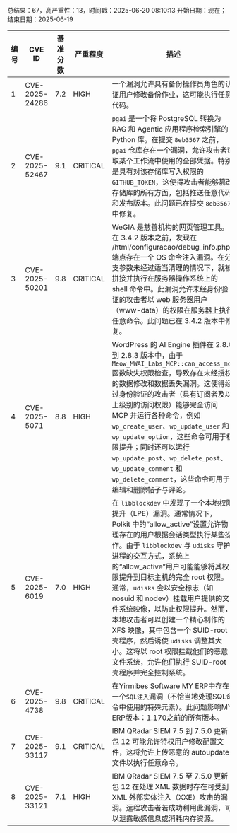 总结果：67，高严重性：13，时间戳：2025-06-20 08:10:13
开始日期：现在；结束日期：2025-06-19

| 编号 | CVE ID | 基准分数 | 严重程度 | 描述 | 参考资料 |
|-----|--------|------------|----------|-------------|------------|
| 1 | CVE-2025-24286 | 7.2  | HIGH | 一个漏洞允许具有备份操作员角色的认证用户修改备份作业，这可能执行任意代码。 | [1]https://www.veeam.com/kb4743 |
| 2 | CVE-2025-52467 | 9.1  | CRITICAL | `pgai` 是一个将 PostgreSQL 转换为 RAG 和 Agentic 应用程序检索引擎的 Python 库。在提交 `8eb3567` 之前，`pgai` 仓库存在一个漏洞，允许攻击者窃取某个工作流中使用的全部凭据。特别是具有对该存储库写入权限的 `GITHUB_TOKEN`，这使得攻击者能够篡改存储库的所有方面，包括推送任意代码和发布版本。此问题已在提交 `8eb3567` 中修复。 | [1]https://github.com/timescale/pgai/commit/8eb356729c33560ce54b88b9a956960ad1e3ede8<br>[2]https://github.com/timescale/pgai/pull/742<br>[3]https://github.com/timescale/pgai/security/advisories/GHSA-89qq-hgvp-x37m |
| 3 | CVE-2025-50201 | 9.8  | CRITICAL | WeGIA 是慈善机构的网页管理工具。在 3.4.2 版本之前，发现在 /html/configuracao/debug_info.php 端点存在一个 OS 命令注入漏洞。在分支参数未经过适当清理的情况下，就被拼接并执行在服务器操作系统上的 shell 命令中。此漏洞允许未经身份验证的攻击者以 web 服务器用户（www-data）的权限在服务器上执行任意命令。此问题已在 3.4.2 版本中修复。 | [1]https://github.com/LabRedesCefetRJ/WeGIA/commit/45f32ad1d52775fc99f3c90075c8136c6d4d1d3d<br>[2]https://github.com/LabRedesCefetRJ/WeGIA/security/advisories/GHSA-52p5-5fmw-9hrf |
| 4 | CVE-2025-5071 | 8.8  | HIGH | WordPress 的 AI Engine 插件在 2.8.0 到 2.8.3 版本中，由于 `Meow_MWAI_Labs_MCP::can_access_mcp` 函数缺失权限检查，导致存在未经授权的数据修改和数据丢失漏洞。这使得经过身份验证的攻击者（具有订阅者及以上级别的访问权限）能够完全访问 MCP 并运行各种命令，例如 `wp_create_user`、`wp_update_user` 和 `wp_update_option`，这些命令可用于权限提升；同时还可以运行 `wp_update_post`、`wp_delete_post`、`wp_update_comment` 和 `wp_delete_comment`，这些命令可用于编辑和删除帖子与评论。 | [1]https://plugins.trac.wordpress.org/browser/ai-engine/tags/2.8.1/labs/mcp.php#L43<br>[2]https://plugins.trac.wordpress.org/changeset/3313554/ai-engine#file21<br>[3]https://www.wordfence.com/threat-intel/vulnerabilities/id/0e7654a1-0020-4bf1-86be-bdb238a9fe0d?source=cve |
| 5 | CVE-2025-6019 | 7.0  | HIGH | 在 `libblockdev` 中发现了一个本地权限提升（LPE）漏洞。通常情况下，Polkit 中的“allow_active”设置允许物理存在的用户根据会话类型执行某些操作。由于 `libblockdev` 与 `udisks` 守护进程的交互方式，系统上的“allow_active”用户可能能够将其权限提升到目标主机的完全 root 权限。通常，`udisks` 会以安全标志（如 nosuid 和 nodev）挂载用户提供的文件系统映像，以防止权限提升。然而，本地攻击者可以创建一个精心制作的 XFS 映像，其中包含一个 SUID-root 壳程序，然后诱使 `udisks` 调整其大小。这将以 root 权限挂载他们的恶意文件系统，允许他们执行 SUID-root 壳程序并完全控制系统。 | [1]https://access.redhat.com/security/cve/CVE-2025-6019<br>[2]https://bugzilla.redhat.com/show_bug.cgi?id=2370051<br>[3]http://www.openwall.com/lists/oss-security/2025/06/17/5<br>[4]http://www.openwall.com/lists/oss-security/2025/06/17/6<br>[5]http://www.openwall.com/lists/oss-security/2025/06/18/1<br>[6]https://lists.debian.org/debian-lts-announce/2025/06/msg00018.html |
| 6 | CVE-2025-4738 | 9.8  | CRITICAL | 在Yirmibes Software MY ERP中存在一个`SQL注入`漏洞（不恰当地处理SQL命令中使用的特殊元素）。此问题影响MY ERP版本：1.170之前的所有版本。 | [1]https://www.usom.gov.tr/bildirim/tr-25-0132 |
| 7 | CVE-2025-33117 | 9.1  | CRITICAL | IBM QRadar SIEM 7.5 到 7.5.0 更新包 12 可能允许特权用户修改配置文件，这将允许上传恶意的 autoupdate 文件以执行任意命令。 | [1]https://www.ibm.com/support/pages/node/7237317 |
| 8 | CVE-2025-33121 | 7.1  | HIGH | IBM QRadar SIEM 7.5 至 7.5.0 更新包 12 在处理 XML 数据时存在可受到 XML 外部实体注入（XXE）攻击的漏洞。远程攻击者若成功利用此漏洞，可以泄露敏感信息或消耗内存资源。 | [1]https://www.ibm.com/support/pages/node/7237317 |
